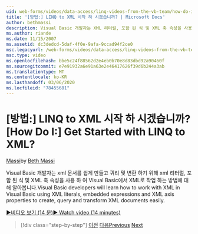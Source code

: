 ```yaml
---
uid: web-forms/videos/data-access/linq-videos-from-the-vb-team/how-do-i-get-started-with-linq-to-xml
title: '[방법:] LINQ to XML 시작 하 시겠습니까? | Microsoft Docs'
author: bethmassi
description: Visual Basic 개발자는 XML 리터럴, 포함 된 식 및 XML 축 속성을 사용 하 여 Visual Basic에서 XML로 작업 하는 방법을 배울 수 있습니다.
ms.author: riande
ms.date: 11/15/2007
ms.assetid: dc3dedcd-5daf-4f0e-9afa-9ccad94f2ce0
msc.legacyurl: /web-forms/videos/data-access/linq-videos-from-the-vb-team/how-do-i-get-started-with-linq-to-xml
msc.type: video
ms.openlocfilehash: bbe5c24f88562d2e4eb0b70e8d83dbd92a90460f
ms.sourcegitcommit: e7e91932a6e91a63e2e46417626f39d6b244a3ab
ms.translationtype: MT
ms.contentlocale: ko-KR
ms.lasthandoff: 03/06/2020
ms.locfileid: "78455681"
---
```

# <a name="how-do-i-get-started-with-linq-to-xml"></a><span data-ttu-id="7f807-104">[방법:] LINQ to XML 시작 하 시겠습니까?</span><span class="sxs-lookup"><span data-stu-id="7f807-104">[How Do I:] Get Started with LINQ to XML?</span></span>

<span data-ttu-id="7f807-105">[Massi](https://github.com/bethmassi)</span><span class="sxs-lookup"><span data-stu-id="7f807-105">by [Beth Massi](https://github.com/bethmassi)</span></span>

<span data-ttu-id="7f807-106">Visual Basic 개발자는 xml 문서를 쉽게 만들고 쿼리 및 변환 하기 위해 xml 리터럴, 포함 된 식 및 XML 축 속성을 사용 하 여 Visual Basic에서 XML로 작업 하는 방법에 대해 알아봅니다.</span><span class="sxs-lookup"><span data-stu-id="7f807-106">Visual Basic developers will learn how to work with XML in Visual Basic using XML literals, embedded expressions and XML axis properties to create, query and transform XML documents easily.</span></span>

[<span data-ttu-id="7f807-107">&#9654;비디오 보기 (14 분)</span><span class="sxs-lookup"><span data-stu-id="7f807-107">&#9654; Watch video (14 minutes)</span></span>](https://channel9.msdn.com/Blogs/ASP-NET-Site-Videos/how-do-i-get-started-with-linq-to-xml)

> [!div class="step-by-step"]
> <span data-ttu-id="7f807-108">[이전](how-do-i-upgrade-visual-basic-projects-to-enable-linq.md)
> [다음](how-do-i-enable-xml-intellisense-and-use-xml-namespaces.md)</span><span class="sxs-lookup"><span data-stu-id="7f807-108">[Previous](how-do-i-upgrade-visual-basic-projects-to-enable-linq.md)
[Next](how-do-i-enable-xml-intellisense-and-use-xml-namespaces.md)</span></span>
